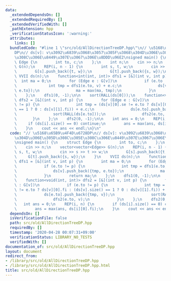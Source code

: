 ```yaml
---
data:
  _extendedDependsOn: []
  _extendedRequiredBy: []
  _extendedVerifiedWith: []
  _pathExtension: hpp
  _verificationStatusIcon: ':warning:'
  attributes:
    links: []
  bundledCode: "#line 1 \"src/old/AllDirectionTreeDP.hpp\"\n// \u5168\u65B9\u4F4D\u6728\
    DP\n// ds[v]: v\u3092\u6839\u3068\u3057\u305F\u3068\u304D\u306E\u305D\u308C\u305E\
    \u308C\u306E\u8449\u307E\u3067\u306E\u8DDD\u96E2\nsigned main() {\n    struct\
    \ Edge {\n        int to, c;\n    };\n    int n;\n    cin >> n;\n    vector<vector<Edge>>\
    \ G(n);\n    REP(i, n - 1) {\n        int s, t, w;\n        cin >> s >> t >> w;\n\
    \        G[s].push_back({t, w});\n        G[t].push_back({s, w});\n    }\n   \
    \ VVII ds(n);\n    function<int(int, int)> dfs1 = [&](int v, int p) {\n      \
    \  int ma = 0;\n        for (Edge e : G[v])\n            if (e.to != p) {\n  \
    \              int tmp = dfs1(e.to, v) + e.c;\n                ds[v].push_back({tmp,\
    \ e.to});\n                ma = max(ma, tmp);\n            }\n        return ma;\n\
    \    };\n    dfs1(0, -1);\n\n    sort(RALL(ds[0]));\n    function<void(int, int)>\
    \ dfs2 = [&](int v, int p) {\n        for (Edge e : G[v])\n            if (e.to\
    \ != p) {\n                int tmp = (ds[v][0].se != e.to ? ds[v][0].fi : (ds[v].size()\
    \ == 1 ? 0 : ds[v][1].fi)) + e.c;\n                ds[e.to].push_back({tmp, v});\n\
    \                sort(RALL(ds[e.to]));\n                dfs2(e.to, v);\n     \
    \       }\n    };\n    dfs2(0, -1);\n\n    int ans = 0;\n    REP(i, n) {\n   \
    \     if (ds[i].size() == 0) continue;\n        ans = max(ans, ds[i][0].fi);\n\
    \    }\n    cout << ans << endl;\n}\n"
  code: "// \u5168\u65B9\u4F4D\u6728DP\n// ds[v]: v\u3092\u6839\u3068\u3057\u305F\u3068\
    \u304D\u306E\u305D\u308C\u305E\u308C\u306E\u8449\u307E\u3067\u306E\u8DDD\u96E2\
    \nsigned main() {\n    struct Edge {\n        int to, c;\n    };\n    int n;\n\
    \    cin >> n;\n    vector<vector<Edge>> G(n);\n    REP(i, n - 1) {\n        int\
    \ s, t, w;\n        cin >> s >> t >> w;\n        G[s].push_back({t, w});\n   \
    \     G[t].push_back({s, w});\n    }\n    VVII ds(n);\n    function<int(int, int)>\
    \ dfs1 = [&](int v, int p) {\n        int ma = 0;\n        for (Edge e : G[v])\n\
    \            if (e.to != p) {\n                int tmp = dfs1(e.to, v) + e.c;\n\
    \                ds[v].push_back({tmp, e.to});\n                ma = max(ma, tmp);\n\
    \            }\n        return ma;\n    };\n    dfs1(0, -1);\n\n    sort(RALL(ds[0]));\n\
    \    function<void(int, int)> dfs2 = [&](int v, int p) {\n        for (Edge e\
    \ : G[v])\n            if (e.to != p) {\n                int tmp = (ds[v][0].se\
    \ != e.to ? ds[v][0].fi : (ds[v].size() == 1 ? 0 : ds[v][1].fi)) + e.c;\n    \
    \            ds[e.to].push_back({tmp, v});\n                sort(RALL(ds[e.to]));\n\
    \                dfs2(e.to, v);\n            }\n    };\n    dfs2(0, -1);\n\n \
    \   int ans = 0;\n    REP(i, n) {\n        if (ds[i].size() == 0) continue;\n\
    \        ans = max(ans, ds[i][0].fi);\n    }\n    cout << ans << endl;\n}\n"
  dependsOn: []
  isVerificationFile: false
  path: src/old/AllDirectionTreeDP.hpp
  requiredBy: []
  timestamp: '2020-04-28 00:07:31+09:00'
  verificationStatus: LIBRARY_NO_TESTS
  verifiedWith: []
documentation_of: src/old/AllDirectionTreeDP.hpp
layout: document
redirect_from:
- /library/src/old/AllDirectionTreeDP.hpp
- /library/src/old/AllDirectionTreeDP.hpp.html
title: src/old/AllDirectionTreeDP.hpp
---
```

